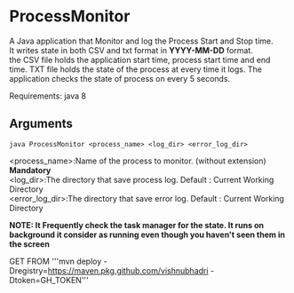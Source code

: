 # ProcessMonitor
A Java application that Monitor and log the Process Start and Stop time.\
It writes state in both CSV and txt format in <b>YYYY-MM-DD</b> format.\
the CSV file holds the application start time, process start time and end time. TXT file holds the state of the process at every time it logs.
The application checks the state of process on every 5 seconds.

Requirements: java 8

## Arguments
```
java ProcessMonitor <process_name> <log_dir> <error_log_dir>
```
<process_name>:Name of the process to monitor. (without extension) <b>Mandatory</b> \
<log_dir>:The directory that save process log. Default : Current Working Directory \
<error_log_dir>:The directory that save error log. Default : Current Working Directory


<b> NOTE: It Frequently check the task manager for the state. It runs on background it consider as running even though you haven't seen them in the screen </b>

GET FROM '''mvn deploy -Dregistry=https://maven.pkg.github.com/vishnubhadri -Dtoken=GH_TOKEN'''
